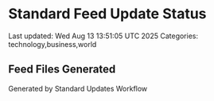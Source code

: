 # Standard Feed Update Status
Last updated: Wed Aug 13 13:51:05 UTC 2025
Categories: technology,business,world

## Feed Files Generated

Generated by Standard Updates Workflow

